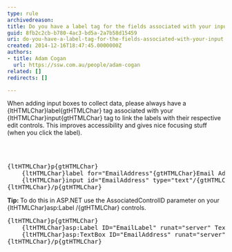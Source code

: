 ```yaml
---
type: rule
archivedreason: 
title: Do you have a label tag for the fields associated with your input?
guid: 8fb2c2cb-b780-4ac3-bd5a-2a7b58d15459
uri: do-you-have-a-label-tag-for-the-fields-associated-with-your-input
created: 2014-12-16T18:47:45.0000000Z
authors:
- title: Adam Cogan
  url: https://ssw.com.au/people/adam-cogan
related: []
redirects: []

---
```



<p>
                    When adding input boxes to collect data, please always have a {ltHTMLChar}label{gtHTMLChar} tag
                    associated with your {ltHTMLChar}input{gtHTMLChar} tag to link the labels with their respective
                    edit controls. This improves accessibility and gives nice focusing stuff (when you
                    click the label).</p>
<br><excerpt class='endintro'></excerpt><br>
<dl class="code"><dt><pre>{ltHTMLChar}p{gtHTMLChar}
    {ltHTMLChar}label for=&quot;EmailAddress&quot;{gtHTMLChar}Email&#160;Address{ltHTMLChar}/label{gtHTMLChar}
    {ltHTMLChar}input id=&quot;EmailAddress&quot;&#160;type=&quot;text&quot;/{gtHTMLChar}
{ltHTMLChar}/p{gtHTMLChar}</pre></dt></dl><p>
                    <b>Tip&#58; </b>To do this in ASP.NET use the AssociatedControlID parameter on your {ltHTMLChar}asp&#58;Label&#160;/{gtHTMLChar}
                    controls.</p><dl class="code"><dt><pre>{ltHTMLChar}p{gtHTMLChar}
    {ltHTMLChar}asp&#58;Label ID=&quot;EmailLabel&quot; runat=&quot;server&quot; Text=&quot;Email&#160;Address&quot; AssociatedControlID=&quot;EmailAddress&quot;/{gtHTMLChar}
    {ltHTMLChar}asp&#58;TextBox ID=&quot;EmailAddress&quot; runat=&quot;server&quot;/{gtHTMLChar}
{ltHTMLChar}/p{gtHTMLChar}</pre></dt></dl>


